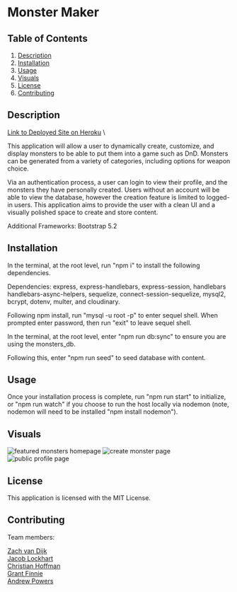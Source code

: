 # Monster Maker

## Table of Contents
1. [Description](#description)
2. [Installation](#installation)
3. [Usage](#usage)
4. [Visuals](#visuals)
5. [License](#license)
6. [Contributing](#contributing)

## Description
<!-- TODO: Re-host application on Heroku -->
[Link to Deployed Site on Heroku]() \

This application will allow a user to dynamically create, customize, and display monsters to be able to put them into a game such as DnD. Monsters can be generated from a variety of categories, including options for weapon choice.

Via an authentication process, a user can login to view their profile, and the monsters they have personally created. Users without an account will be able to view the database, however the creation feature is limited to logged-in users. This application aims to provide the user with a clean UI and a visually polished space to create and store content.

Additional Frameworks: Bootstrap 5.2 

## Installation
In the terminal, at the root level, run "npm i" to install the following dependencies.

Dependencies: express, express-handlebars, express-session, handlebars handlebars-async-helpers, sequelize, connect-session-sequelize, mysql2, bcrypt, dotenv, multer, and cloudinary.

Following npm install, run "mysql -u root -p" to enter sequel shell. When prompted enter password, then run "exit" to leave sequel shell. 

In the terminal, at the root level, enter "npm run db:sync" to ensure you are using the monsters_db. 

Following this, enter "npm run seed" to seed database with content.

## Usage
Once your installation process is complete, run "npm run start" to initialize, or "npm run watch" if you choose to run the host locally via nodemon (note, nodemon will need to be installed "npm install nodemon").

## Visuals
![featured monsters homepage](./screenshots/homepage_featured_monsters.png)
![create monster page](./screenshots/create_monster.png)
![public profile page](./screenshots/profile_page.png)

## License
This application is licensed with the MIT License.

## Contributing 
Team members:

<a href="https://github.com/Zachattack221">Zach van Dijk</a> \
<a href="https://github.com/Revilite">Jacob Lockhart</a> \
<a href="https://github.com/Christian-Hoffman">Christian Hoffman</a> \
<a href="https://github.com/gfinnie01">Grant Finnie</a> \
<a href="https://github.com/Apowers9">Andrew Powers</a>